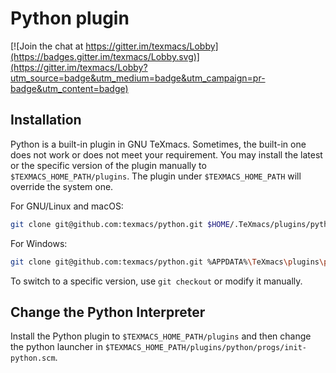 # Python plugin
[![Join the chat at https://gitter.im/texmacs/Lobby](https://badges.gitter.im/texmacs/Lobby.svg)](https://gitter.im/texmacs/Lobby?utm_source=badge&utm_medium=badge&utm_campaign=pr-badge&utm_content=badge)

## Installation
Python is a built-in plugin in GNU TeXmacs.
Sometimes, the built-in one does not work or does not meet your requirement.
You may install the latest or the specific version of the plugin manually
to `$TEXMACS_HOME_PATH/plugins`. The plugin under `$TEXMACS_HOME_PATH` will
override the system one.

For GNU/Linux and macOS:
``` bash
git clone git@github.com:texmacs/python.git $HOME/.TeXmacs/plugins/python
```

For Windows:
``` bash
git clone git@github.com:texmacs/python.git %APPDATA%\TeXmacs\plugins\python
```

To switch to a specific version, use `git checkout` or modify it manually.

## Change the Python Interpreter
Install the Python plugin to `$TEXMACS_HOME_PATH/plugins` and then change
the python launcher in `$TEXMACS_HOME_PATH/plugins/python/progs/init-python.scm`.